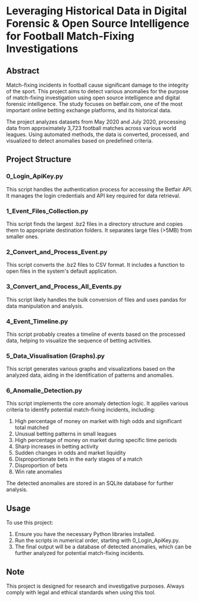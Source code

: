 # Leveraging Historical Data in Digital Forensic & Open Source Intelligence for Football Match-Fixing Investigations

## Abstract

Match-fixing incidents in football cause significant damage to the integrity of the sport. This project aims to detect various anomalies for the purpose of match-fixing investigation using open source intelligence and digital forensic intelligence. The study focuses on betfair.com, one of the most important online betting exchange platforms, and its historical data.

The project analyzes datasets from May 2020 and July 2020, processing data from approximately 3,723 football matches across various world leagues. Using automated methods, the data is converted, processed, and visualized to detect anomalies based on predefined criteria.

## Project Structure

### 0_Login_ApiKey.py
This script handles the authentication process for accessing the Betfair API. It manages the login credentials and API key required for data retrieval.

### 1_Event_Files_Collection.py
This script finds the largest .bz2 files in a directory structure and copies them to appropriate destination folders. It separates large files (>5MB) from smaller ones.

### 2_Convert_and_Process_Event.py
This script converts the .bz2 files to CSV format. It includes a function to open files in the system's default application.

### 3_Convert_and_Process_All_Events.py
This script likely handles the bulk conversion of files and uses pandas for data manipulation and analysis.

### 4_Event_Timeline.py
This script probably creates a timeline of events based on the processed data, helping to visualize the sequence of betting activities.

### 5_Data_Visualisation (Graphs).py
This script generates various graphs and visualizations based on the analyzed data, aiding in the identification of patterns and anomalies.

### 6_Anomalie_Detection.py
This script implements the core anomaly detection logic. It applies various criteria to identify potential match-fixing incidents, including:

1. High percentage of money on market with high odds and significant total matched
2. Unusual betting patterns in small leagues
3. High percentage of money on market during specific time periods
4. Sharp increases in betting activity
5. Sudden changes in odds and market liquidity
6. Disproportionate bets in the early stages of a match
7. Disproportion of bets 
8. Win rate anomalies

The detected anomalies are stored in an SQLite database for further analysis.

## Usage

To use this project:
1. Ensure you have the necessary Python libraries installed.
2. Run the scripts in numerical order, starting with 0_Login_ApiKey.py.
3. The final output will be a database of detected anomalies, which can be further analyzed for potential match-fixing incidents.

## Note

This project is designed for research and investigative purposes. Always comply with legal and ethical standards when using this tool.
